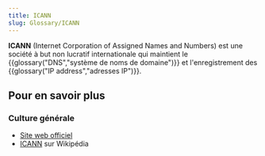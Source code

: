 ```yaml
---
title: ICANN
slug: Glossary/ICANN
---
```


**ICANN** (Internet Corporation of Assigned Names and Numbers) est une société à but non lucratif internationale qui maintient le {{glossary("DNS","système de noms de domaine")}} et l'enregistrement des {{glossary("IP address","adresses IP")}}.

## Pour en savoir plus

### Culture générale

- [Site web officiel](https://www.icann.org/)
- [ICANN](https://fr.wikipedia.org/wiki/ICANN) sur Wikipédia
